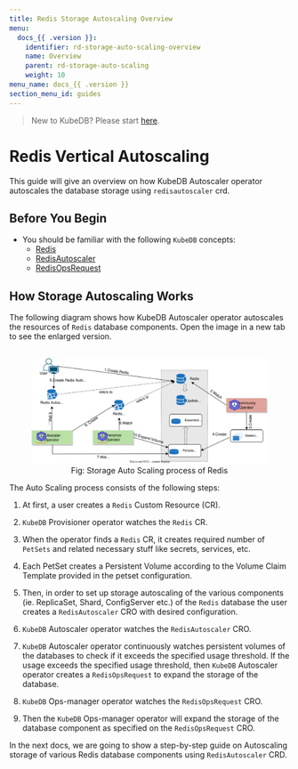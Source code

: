 ```yaml
---
title: Redis Storage Autoscaling Overview
menu:
  docs_{{ .version }}:
    identifier: rd-storage-auto-scaling-overview
    name: Overview
    parent: rd-storage-auto-scaling
    weight: 10
menu_name: docs_{{ .version }}
section_menu_id: guides
---
```


> New to KubeDB? Please start [here](/docs/README.md).

# Redis Vertical Autoscaling

This guide will give an overview on how KubeDB Autoscaler operator autoscales the database storage using `redisautoscaler` crd.

## Before You Begin

- You should be familiar with the following `KubeDB` concepts:
  - [Redis](/docs/guides/redis/concepts/redis.md)
  - [RedisAutoscaler](/docs/guides/redis/concepts/autoscaler.md)
  - [RedisOpsRequest](/docs/guides/redis/concepts/redisopsrequest.md)

## How Storage Autoscaling Works

The following diagram shows how KubeDB Autoscaler operator autoscales the resources of `Redis` database components. Open the image in a new tab to see the enlarged version.

<figure align="center">
  <img alt="Storage Auto Scaling process of Redis" src="/docs/images/redis/rd-storage-autoscaling.svg">
<figcaption align="center">Fig: Storage Auto Scaling process of Redis</figcaption>
</figure>


The Auto Scaling process consists of the following steps:

1. At first, a user creates a `Redis` Custom Resource (CR).

2. `KubeDB` Provisioner  operator watches the `Redis` CR.

3. When the operator finds a `Redis` CR, it creates required number of `PetSets` and related necessary stuff like secrets, services, etc.

4. Each PetSet creates a Persistent Volume according to the Volume Claim Template provided in the petset configuration.

5. Then, in order to set up storage autoscaling of the various components (ie. ReplicaSet, Shard, ConfigServer etc.) of the `Redis` database the user creates a `RedisAutoscaler` CRO with desired configuration.

6. `KubeDB` Autoscaler operator watches the `RedisAutoscaler` CRO.

7. `KubeDB` Autoscaler operator continuously watches persistent volumes of the databases to check if it exceeds the specified usage threshold.
  If the usage exceeds the specified usage threshold, then `KubeDB` Autoscaler operator creates a `RedisOpsRequest` to expand the storage of the database. 
   
8. `KubeDB` Ops-manager operator watches the `RedisOpsRequest` CRO.

9. Then the `KubeDB` Ops-manager operator will expand the storage of the database component as specified on the `RedisOpsRequest` CRO.

In the next docs, we are going to show a step-by-step guide on Autoscaling storage of various Redis database components using `RedisAutoscaler` CRD.
